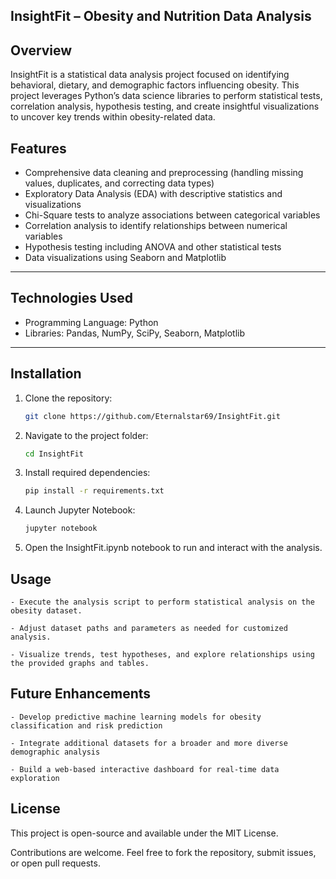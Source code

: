  InsightFit – Obesity and Nutrition Data Analysis 
 ---

Overview  
---  

InsightFit is a statistical data analysis project focused on identifying behavioral, dietary, and demographic factors influencing obesity. This project leverages Python’s data science libraries to perform statistical tests, correlation analysis, hypothesis testing, and create insightful visualizations to uncover key trends within obesity-related data.



 Features  
 ---
 
- Comprehensive data cleaning and preprocessing (handling missing values, duplicates, and correcting data types)  
- Exploratory Data Analysis (EDA) with descriptive statistics and visualizations  
- Chi-Square tests to analyze associations between categorical variables  
- Correlation analysis to identify relationships between numerical variables  
- Hypothesis testing including ANOVA and other statistical tests  
- Data visualizations using Seaborn and Matplotlib  

---

 Technologies Used  
 ---
 
- Programming Language: Python  
- Libraries: Pandas, NumPy, SciPy, Seaborn, Matplotlib  

---

 Installation  
--- 

1. Clone the repository:  
   ```bash
   git clone https://github.com/Eternalstar69/InsightFit.git

2. Navigate to the project folder:  
   ```bash
   cd InsightFit
   ```  
3. Install required dependencies:  
   ```bash
   pip install -r requirements.txt
   ```  
4. Launch Jupyter Notebook:
   ```bash
   jupyter notebook
   ```
5. Open the InsightFit.ipynb notebook to run and interact with the analysis.


Usage
--- 

    - Execute the analysis script to perform statistical analysis on the obesity dataset.

    - Adjust dataset paths and parameters as needed for customized analysis.

    - Visualize trends, test hypotheses, and explore relationships using the provided graphs and tables.
    

Future Enhancements
---
    - Develop predictive machine learning models for obesity classification and risk prediction

    - Integrate additional datasets for a broader and more diverse demographic analysis

    - Build a web-based interactive dashboard for real-time data exploration
    

License
---

This project is open-source and available under the MIT License.

Contributions are welcome. Feel free to fork the repository, submit issues, or open pull requests.   

